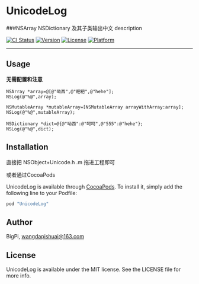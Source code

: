 # UnicodeLog

###NSArray NSDictionary 及其子类输出中文 description

[![CI Status](http://img.shields.io/travis/BigPi/UnicodeLog.svg?style=flat)](https://travis-ci.org/BigPi/UnicodeLog)
[![Version](https://img.shields.io/cocoapods/v/UnicodeLog.svg?style=flat)](http://cocoapods.org/pods/UnicodeLog)
[![License](https://img.shields.io/cocoapods/l/UnicodeLog.svg?style=flat)](http://cocoapods.org/pods/UnicodeLog)
[![Platform](https://img.shields.io/cocoapods/p/UnicodeLog.svg?style=flat)](http://cocoapods.org/pods/UnicodeLog)


---
## Usage

**无需配置和注意**

	NSArray *array=@[@"呦西",@"粑粑",@"hehe"];
	NSLog(@"%@",array);

	NSMutableArray *mutableArray=[NSMutableArray arrayWithArray:array];
	NSLog(@"%@",mutableArray);

	NSDictionary *dict=@{@"呦西":@"呵呵",@"555":@"hehe"};
	NSLog(@"%@",dict);

## Installation

直接把 NSObject+Unicode.h .m 拖进工程即可

或者通过CocoaPods

UnicodeLog is available through [CocoaPods](http://cocoapods.org). To install
it, simply add the following line to your Podfile:

```ruby
pod "UnicodeLog"
```

## Author

BigPi, wangdapishuai@163.com

## License

UnicodeLog is available under the MIT license. See the LICENSE file for more info.
